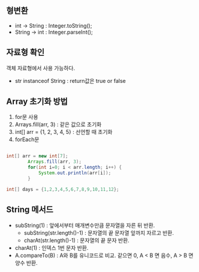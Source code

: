 ## 형변환
- int -> String : Integer.toString();
- String -> int : Integer.parseInt();


## 자료형 확인
객체 자료형에서 사용 가능하다.

- str instanceof String : return값은 true or false

## Array 초기화 방법
1. for문 사용
2. Arrays.fill(arr, 3) : 같은 값으로 초기화
3. int[] arr = {1, 2, 3, 4, 5} : 선언할 때 초기화
4. forEach문

```java

int[] arr = new int[7];
		Arrays.fill(arr, 3);
		for(int i=0; i < arr.length; i++) {
			System.out.println(arr[i]);
		}

int[] days = {1,2,3,4,5,6,7,8,9,10,11,12};

```
## String 메서드
- subString(1) : 앞에서부터 매개변수만큼 문자열을 자른 뒤 반환.
    - subString(str.length()-1) : 문자열의 끝 문자열 앞까지 자르고 반환.
    - charAt(str.length()-1) : 문자열의 끝 문자 반환.
- charAt(1) : 인덱스 1번 문자 반환.
- A.compareTo(B) : A와 B를 유니코드로 비교. 같으면 0, A < B 면 음수, A > B 면 양수 반환.
